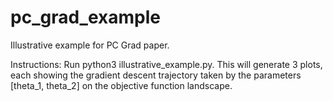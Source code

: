 # pc_grad_example
Illustrative example for PC Grad paper.

Instructions:
Run python3 illustrative_example.py. This will generate 3 plots, each showing the gradient descent trajectory taken by the parameters [theta_1, theta_2] 
on the objective function landscape.